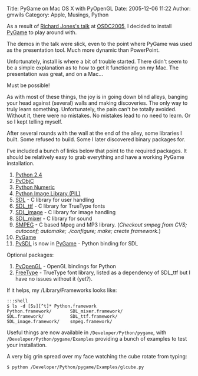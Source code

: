 Title: PyGame on Mac OS X with PyOpenGL
Date: 2005-12-06 11:22
Author: gmwils
Category: Apple, Musings, Python

As a result of [Richard Jones's talk][] at [OSDC2005][], I decided to
install [PyGame][] to play around with.

The demos in the talk were slick, even to the point where PyGame was
used as the presentation tool. Much more dynamic than PowerPoint.

Unfortunately, install is where a bit of trouble started. There didn't
seem to be a simple explanation as to how to get it functioning on my
Mac. The presentation was great, and on a Mac...

Must be possible!

As with most of these things, the joy is in going down blind alleys,
banging your head against (several) walls and making discoveries. The
only way to truly learn something. Unfortunately, the pain can't be
totally avoided. Without it, there were no mistakes. No mistakes lead to
no need to learn. Or so I kept telling myself.

After several rounds with the wall at the end of the alley, some
libraries I built. Some refused to build. Some I later discovered binary
packages for.

I've included a bunch of links below that point to the required
packages. It should be relatively easy to grab everything and have a
working PyGame installation.

1.  [Python 2.4][]
2.  [PyObjC][]
3.  [Python Numeric][]
4.  [Python Image Library (PIL)][]
5.  [SDL][] - C library for user handling
6.  [SDL\_ttf][] - C library for TrueType fonts
7.  [SDL\_image][] - C library for image handling
8.  [SDL\_mixer][] - C library for sound
9.  [SMPEG][] - C based Mpeg and MP3 library. (*Checkout smpeg from CVS;
    autoconf; automake; ./configure; make; create framework.*)
10. [PyGame][1]
11. [PySDL][] is now in [PyGame][1] - Python binding for SDL

Optional packages:

1.  [PyOpenGL][] - OpenGL bindings for Python
2.  [FreeType][] - TrueType font library, listed as a dependency of
    SDL\_ttf but I have no issues without it (yet?).

If it helps, my /Library/Frameworks looks like:

    :::shell
    $ ls -d [Ss][^t]* Python.framework
    Python.framework/       SDL_mixer.framework/
    SDL.framework/          SDL_ttf.framework/
    SDL_image.framework/    smpeg.framework/

Useful things are now available in `/Developer/Python/pygame`, with
`/Developer/Python/pygame/Examples` providing a bunch of examples to
test your installation.

A very big grin spread over my face watching the cube rotate from
typing:

    $ python /Developer/Python/pygame/Examples/glcube.py

  [Richard Jones's talk]: http://osdc2005.cgpublisher.com/proposals/9
  [OSDC2005]: http://osdc2005.cgpublisher.com/timetable.html
  [PyGame]: http://www.pygame.org/install.html
  [Python 2.4]: http://undefined.org/python/
  [PyObjC]: http://pyobjc.sourceforge.net/software/
  [Python Numeric]: http://sourceforge.net/projects/numpy
  [Python Image Library (PIL)]: http://www.pythonware.com/products/pil/
  [SDL]: http://www.libsdl.org/download-1.2.php
  [SDL\_ttf]: http://www.libsdl.org/projects/SDL_ttf/
  [SDL\_image]: http://www.libsdl.org/projects/SDL_image/
  [SDL\_mixer]: http://www.libsdl.org/projects/SDL_mixer/
  [SMPEG]: http://icculus.org/smpeg/
  [1]: http://www.pygame.org/
  [PySDL]: http://sourceforge.net/projects/pysdl/
  [PyOpenGL]: http://pythonmac.org/packages/
  [FreeType]: http://savannah.nongnu.org/download/freetype/
